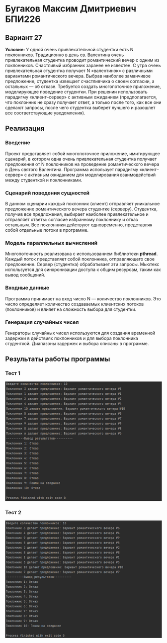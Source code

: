 # Бугаков Максим Дмитриевич БПИ226
## Вариант 27
**Условие:** У одной очень привлекательной студентки есть N поклонников. Традиционно в день св. Валентина очень привлекательная студентка проводит романтический вечер с одним из поклонников. Счастливый избранник заранее не известен. С утра очень привлекательная студентка получает N «валентинок» с различными вариантами романтического вечера. Выбрав наиболее заманчивое предложение, студентка извещает счастливчика о своем согласии, а остальных — об отказе. Требуется создать многопоточное приложение, моделирующее поведение студентки. При решении использовать парадигму «клиент–сервер» с активным ожиданием (предполагается, что поклонник не сразу получает ответ, а только после того, как все они сделают запросы, после чего студентка выберет лучшего и разошлет все соответствующие уведомления).
## Реализация
### Введение
Проект представляет собой многопоточное приложение, имитирующее сценарий, в котором одна очень привлекательная студентка получает предложения от N поклонников на проведение романтического вечера в День святого Валентина. Программа использует парадигму «клиент–сервер» с активным ожиданием для моделирования взаимодействий между студенткой и поклонниками.
### Сценарий поведения сущностей
В данном сценарии каждый поклонник (клиент) отправляет уникальное предложение романтического вечера студентке (серверу). Студентка, получив все предложения, выбирает наиболее привлекательное и отправляет ответы: согласие избранному поклоннику и отказ остальным. Все поклонники действуют одновременно, представляя собой отдельные потоки в программе.
### Модель параллельных вычислений
Многопоточность реализована с использованием библиотеки **pthread**. Каждый поток представляет собой поклонника, отправляющего свое предложение. Сервер (студентка) обрабатывает эти запросы. Мьютекс используется для синхронизации доступа к общим ресурсам, таким как вывод сообщений.
### Входные данные
Программа принимает на вход число N — количество поклонников. Это число определяет количество создаваемых клиентских потоков (поклонников) и влияет на сложность выбора для студентки.
### Генерация случайных чисел
Генераторы случайных чисел используются для создания временной задержки в действиях поклонников и для выбора поклонника студенткой. Диапазоны задержек и выбора описаны в программе.
## Результаты работы программы
### Тест 1
![Пример картинки](img/img1.png)
### Тест 2
![Пример картинки](img/img2.png)


